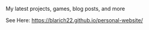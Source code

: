 My latest projects, games, blog posts, and more

See Here: https://blarich22.github.io/personal-website/

